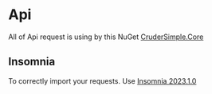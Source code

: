 # Api

All of Api request is using by this NuGet [CruderSimple.Core](https://github.com/thiagomaia971/CruderSimple)

## Insomnia

To correctly import your requests. Use [Insomnia 2023.1.0](https://github.com/Kong/insomnia/releases/tag/core%402023.1.0)